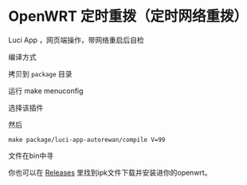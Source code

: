 # OpenWRT 定时重拨（定时网络重拨）

Luci App ，网页端操作，带网络重启后自检

编译方式

拷贝到 ``package`` 目录

运行 make menuconfig

选择该插件

然后

``make package/luci-app-autorewan/compile V=99``

文件在bin中寻

你也可以在 [Releases](https://github.com/kongfl888/luci-app-autorewan/releases) 里找到ipk文件下载并安装进你的openwrt。
